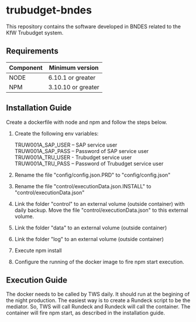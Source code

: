 # trubudget-bndes
This repository contains the software developed in BNDES related to the KfW Trubudget system.

## Requirements

| Component        |    Minimum version     |
| ---------------- | ---------------------  |
| NODE             |      6.10.1 or greater |
| NPM              |     3.10.10 or greater |


## Installation Guide

Create a dockerfile with node and npm and follow the steps below.

1. Create the following env variables:

    TRUW001A_SAP_USER – SAP service user <br>
    TRUW001A_SAP_PASS – Password of SAP service user <br>
    TRUW001A_TRU_USER - Trubudget service user <br>
    TRUW001A_TRU_PASS – Password of Trubudget service user

2. Rename the file "config/config.json.PRD" to "config/config.json"

3. Rename the file "control/executionData.json.INSTALL" to "control/executionData.json"

4. Link the folder "control" to an external volume (outside container) with daily backup. Move the file "control/executionData.json" to this external volume.

5. Link the folder "data" to an external volume (outside container)

6. Link the folder "log" to an external volume (outside container)

7. Execute npm install

8. Configure the running of the docker image to fire npm start execution.


## Execution Guide

The docker needs to be called by TWS daily. It should run at the begining of the night production. The easiest way is to create a Rundeck script to be the mediator. So, TWS will call Rundeck and Rundeck will call the container. The container will fire npm start, as described in the installation guide.
